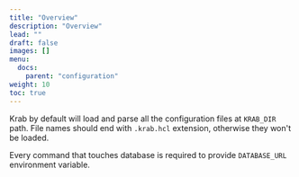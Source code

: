```yaml
---
title: "Overview"
description: "Overview"
lead: ""
draft: false
images: []
menu:
  docs:
    parent: "configuration"
weight: 10
toc: true
---
```


Krab by default will load and parse all the configuration files at `KRAB_DIR` path.
File names should end with `.krab.hcl` extension, otherwise they won't be loaded.

Every command that touches database is required to provide `DATABASE_URL` environment variable.
